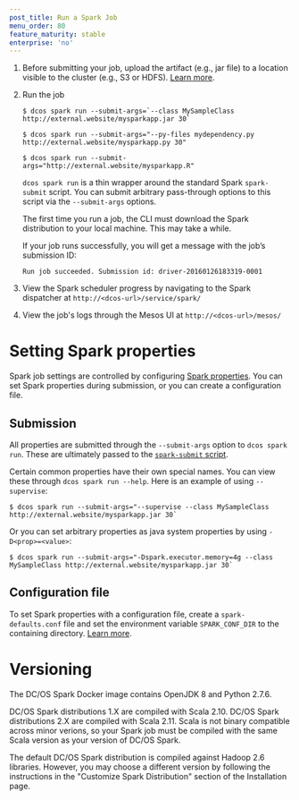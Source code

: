 ```yaml
---
post_title: Run a Spark Job
menu_order: 80
feature_maturity: stable
enterprise: 'no'
---
```

1.  Before submitting your job, upload the artifact (e.g., jar file)
to a location visible to the cluster (e.g., S3 or HDFS). [Learn
more][13].

1.  Run the job

        $ dcos spark run --submit-args=`--class MySampleClass http://external.website/mysparkapp.jar 30`

        $ dcos spark run --submit-args="--py-files mydependency.py http://external.website/mysparkapp.py 30"

        $ dcos spark run --submit-args="http://external.website/mysparkapp.R"

    `dcos spark run` is a thin wrapper around the standard Spark
    `spark-submit` script. You can submit arbitrary pass-through options
    to this script via the `--submit-args` options.

    The first time you run a job, the CLI must download the Spark
    distribution to your local machine. This may take a while.

    If your job runs successfully, you will get a message with the
    job’s submission ID:

        Run job succeeded. Submission id: driver-20160126183319-0001

1.  View the Spark scheduler progress by navigating to the Spark
dispatcher at `http://<dcos-url>/service/spark/`

1.  View the job's logs through the Mesos UI at
`http://<dcos-url>/mesos/`

# Setting Spark properties

Spark job settings are controlled by configuring [Spark
properties][14]. You can set Spark properties during submission, or
you can create a configuration file.

## Submission

All properties are submitted through the `--submit-args` option to
`dcos spark run`. These are ultimately passed to the [`spark-submit`
script][13].

Certain common properties have their own special names. You can view
these through `dcos spark run --help`. Here is an example of using
`--supervise`:

    $ dcos spark run --submit-args="--supervise --class MySampleClass http://external.website/mysparkapp.jar 30`

Or you can set arbitrary properties as java system properties by using
`-D<prop>=<value>`:

    $ dcos spark run --submit-args="-Dspark.executor.memory=4g --class MySampleClass http://external.website/mysparkapp.jar 30`

## Configuration file

To set Spark properties with a configuration file, create a
`spark-defaults.conf` file and set the environment variable
`SPARK_CONF_DIR` to the containing directory. [Learn more][15].

# Versioning

The DC/OS Spark Docker image contains OpenJDK 8 and Python 2.7.6.

DC/OS Spark distributions 1.X are compiled with Scala 2.10.  DC/OS
Spark distributions 2.X are compiled with Scala 2.11.  Scala is not
binary compatible across minor verions, so your Spark job must be
compiled with the same Scala version as your version of DC/OS Spark.

The default DC/OS Spark distribution is compiled against Hadoop 2.6
libraries.  However, you may choose a different version by following
the instructions in the "Customize Spark Distribution" section of the Installation page.


[13]: http://spark.apache.org/docs/latest/submitting-applications.html
[14]: http://spark.apache.org/docs/latest/configuration.html#spark-properties
[15]: http://spark.apache.org/docs/latest/configuration.html#overriding-configuration-directory
